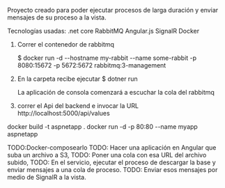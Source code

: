 Proyecto creado para poder ejecutar procesos de larga duración y enviar mensajes de su proceso a la vista. 

Tecnologías usadas:
    .net core 
    RabbitMQ
    Angular.js
    SignalR
    Docker
    
1. Correr el contenedor de rabbitmq 

    $ docker run -d --hostname my-rabbit --name some-rabbit -p 8080:15672 -p 5672:5672  rabbitmq:3-management

2. En la carpeta recibe ejecutar
    $ dotner run 

    La aplicación de consola comenzará a escuchar la cola del rabbitmq

3. correr el Api del backend e invocar la URL 
    http://localhost:5000/api/values


 docker build -t aspnetapp .
docker run -d -p 80:80 --name myapp aspnetapp

TODO:Docker-composearlo
TODO: Hacer una aplicación en Angular que suba un archivo a S3, 
TODO: Poner una cola con esa URL del archivo subido, 
TODO: En el servicio, ejecutar el proceso de descargar la base y enviar mensajes a una cola de proceso. 
TODO: Enviar esos mensajes por medio de SignalR a la vista.